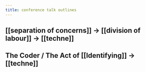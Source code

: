 ```yaml
---
title: conference talk outlines
---
```


##
## [[separation of concerns]] -> [[division of labour]] -> [[techne]]
## The Coder / The Act of [[Identifying]] -> [[techne]]
